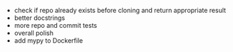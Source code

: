 * check if repo already exists before cloning and return appropriate result
* better docstrings
* more repo and commit tests
* overall polish
* add mypy to Dockerfile